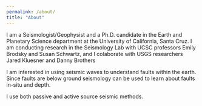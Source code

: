```yaml
---
permalink: /about/
title: "About"
---
```


I am a Seismologist/Geophysist and a Ph.D. candidate in the Earth and Planetary Science department at the University of California, Santa Cruz. I am conducting research in the Seismology Lab with UCSC professors Emily Brodsky and Susan Schwartz, and I colaborate with USGS researchers Jared Kluesner and Danny Brothers

I am interested in using seismic waves to understand faults within the earth. Since faults are below ground seismology can be used to learn about faults in-situ and depth.

I use both passive and active source seismic methods.